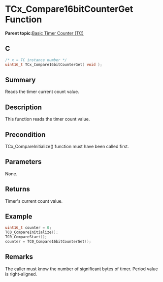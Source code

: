 # TCx\_Compare16bitCounterGet Function

**Parent topic:**[Basic Timer Counter \(TC\)](GUID-D805E0EA-6923-41A3-A27E-5A159783D12C.md)

## C

```c
/* x = TC instance number */
uint16_t TCx_Compare16bitCounterGet( void );
```

## Summary

Reads the timer current count value.

## Description

This function reads the timer count value.

## Precondition

TCx\_CompareInitialize\(\) function must have been called first.

## Parameters

None.

## Returns

Timer's current count value.

## Example

```c
uint16_t counter = 0;
TC0_CompareInitialize();
TC0_CompareStart();
counter = TC0_Compare16bitCounterGet();
```

## Remarks

The caller must know the number of significant bytes of timer. Period value is right-aligned.

